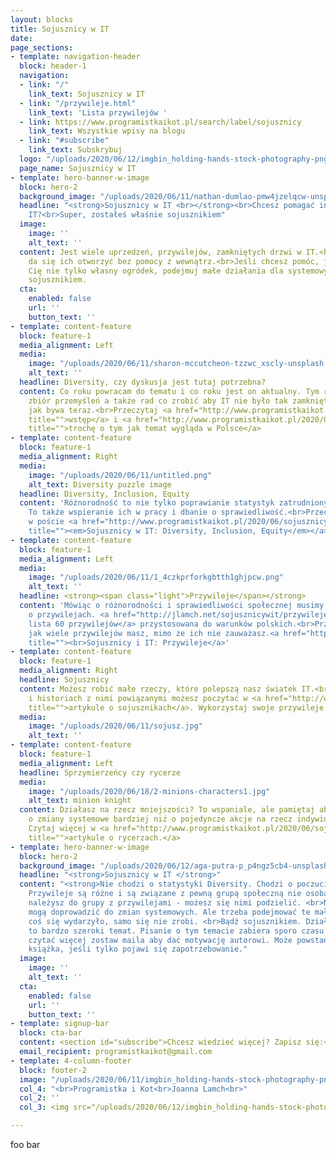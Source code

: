 ```yaml
---
layout: blocks
title: Sojusznicy w IT
date: 
page_sections:
- template: navigation-header
  block: header-1
  navigation:
  - link: "/"
    link_text: Sojusznicy w IT
  - link: "/przywileje.html"
    link_text: 'Lista przywilejów '
  - link: https://www.programistkaikot.pl/search/label/sojusznicy
    link_text: Wszystkie wpisy na blogu
  - link: "#subscribe"
    link_text: Subskrybuj
  logo: "/uploads/2020/06/12/imgbin_holding-hands-stock-photography-png_de7vvb5s12.png"
  page_name: Sojusznicy w IT
- template: hero-banner-w-image
  block: hero-2
  background_image: "/uploads/2020/06/11/nathan-dumlao-pmw4jzelqcw-unsplash2.jpg"
  headline: "<strong>Sojusznicy w IT <br></strong><br>Chcesz pomagać innym w świecie
    IT?<br>Super, zostałeś właśnie sojusznikiem"
  image:
    image: ''
    alt_text: ''
  content: Jest wiele uprzedzeń, przywilejów, zamkniętych drzwi w IT.<br>Często nie
    da się ich otworzyć bez pomocy z wewnątrz.<br>Jeśli chcesz pomóc, jeśli interesuje
    Cię nie tylko własny ogródek, podejmuj małe działania dla systemowych zmian. Zostań
    sojusznikiem.
  cta:
    enabled: false
    url: ''
    button_text: ''
- template: content-feature
  block: feature-1
  media_alignment: Left
  media:
    image: "/uploads/2020/06/11/sharon-mccutcheon-tzzwc_xscly-unsplash.jpg"
    alt_text: ''
  headline: Diversity, czy dyskusja jest tutaj potrzebna?
  content: Co roku powracam do tematu i co roku jest on aktualny. Tym razem większy
    zbiór przemyśleń a także rad co zrobić aby IT nie było tak zamkniętym środowiskiem
    jak bywa teraz.<br>Przeczytaj <a href="http://www.programistkaikot.pl/2020/06/sojusznicy-w-it-wstep.html"
    title="">wstęp</a> i <a href="http://www.programistkaikot.pl/2020/06/sojusznicy-w-it-czy-naprawde.html"
    title="">trochę o tym jak temat wygląda w Polsce</a>
- template: content-feature
  block: feature-1
  media_alignment: Right
  media:
    image: "/uploads/2020/06/11/untitled.png"
    alt_text: Diversity puzzle image
  headline: Diversity, Inclusion, Equity
  content: 'Różnorodność to nie tylko poprawianie statystyk zatrudnionych pracowników.
    To także wspieranie ich w pracy i dbanie o sprawiedliwość.<br>Przeczytaj więcej
    w poście <a href="http://www.programistkaikot.pl/2020/06/sojusznicy-w-it-diversity-inclusion.html"
    title=""><em>Sojusznicy w IT: Diversity, Inclusion, Equity</em></a>'
- template: content-feature
  block: feature-1
  media_alignment: Left
  media:
    image: "/uploads/2020/06/11/1_4czkprforkgbtth1ghjpcw.png"
    alt_text: ''
  headline: <strong><span class="light">Przywileje</span></strong>
  content: 'Mówiąc o różnorodności i sprawiedliwości społecznej musimy też powiedzieć
    o przywilejach. <a href="http://jlamch.net/sojusznicywit/przywileje.html" title="">Moja
    lista 60 przywilejów</a> przystosowana do warunków polskich.<br>Przeczytaj i sprawdz
    jak wiele przywilejów masz, mimo że ich nie zauważasz.<a href="http://www.programistkaikot.pl/2020/06/sojusznicy-w-it-przywileje.html"
    title=""><br>Sojusznicy i IT: Przywileje</a>'
- template: content-feature
  block: feature-1
  media_alignment: Right
  headline: Sojusznicy
  content: Możesz robić małe rzeczy, które polepszą nasz światek IT.<br>O typach zachowań
    i historiach z nimi powiązanymi możesz poczytać w <a href="http://www.programistkaikot.pl/2020/06/sojusznicy-w-it-sojusznicy.html"
    title="">artykule o sojusznikach</a>. Wykorzystaj swoje przywileje i zostań sojusznikiem.
  media:
    image: "/uploads/2020/06/11/sojusz.jpg"
    alt_text: ''
- template: content-feature
  block: feature-1
  media_alignment: Left
  headline: Sprzymierzeńcy czy rycerze
  media:
    image: "/uploads/2020/06/18/2-minions-characters1.jpg"
    alt_text: minion knight
  content: Działasz na rzecz mniejszości? To wspaniale, ale pamiętaj aby starać się
    o zmiany systemowe bardziej niż o pojedyncze akcje na rzecz indywidualnych osób.
    Czytaj więcej w <a href="http://www.programistkaikot.pl/2020/06/sojusznicy-w-it-sprzymierzency-czy.html"
    title="">artykule o rycerzach.</a>
- template: hero-banner-w-image
  block: hero-2
  background_image: "/uploads/2020/06/12/aga-putra-p_p4ngz5cb4-unsplash.jpg"
  headline: "<strong>Sojusznicy w IT </strong>"
  content: "<strong>Nie chodzi o statystyki Diversity. Chodzi o poczucie sprawiedliwości.
    Przywileje są różne i są związane z pewną grupą społeczną nie osobą. Ale jeśli
    należysz do grupy z przywilejami - możesz się nimi podzielić. <br>Nawet małe kroki
    mogą doprowadzić do zmian systemowych. Ale trzeba podejmować te małe kroki aby
    coś się wydarzyło, samo się nie zrobi. <br>Bądź sojusznikiem. Działaj.<br></strong><br><br>Sojusznicy
    to bardzo szeroki temat. Pisanie o tym temacie zabiera sporo czasu. Jeśli chcesz
    czytać więcej zostaw maila aby dać motywację autorowi. Może powstanie z tego nawet
    książka, jeśli tylko pojawi się zapotrzebowanie."
  image:
    image: ''
    alt_text: ''
  cta:
    enabled: false
    url: ''
    button_text: ''
- template: signup-bar
  block: cta-bar
  content: <section id="subscribe">Chcesz wiedzieć więcej? Zapisz się:</section>
  email_recipient: programistkaikot@gmail.com
- template: 4-column-footer
  block: footer-2
  image: "/uploads/2020/06/11/imgbin_holding-hands-stock-photography-png_de7vvb5s1.png"
  col_4: "<br>Programistka i Kot<br>Joanna Lamch<br>"
  col_2: ''
  col_3: <img src="/uploads/2020/06/12/imgbin_holding-hands-stock-photography-png_de7vvb5s12.png">

---
```

foo bar
